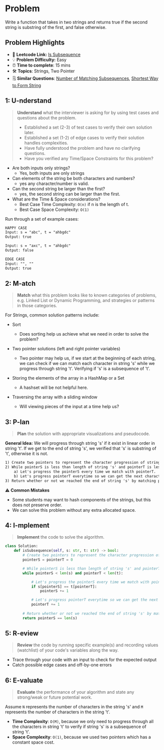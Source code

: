 # Problem

Write a function that takes in two strings and returns true if the second string is substring of the first, and false otherwise.

## Problem Highlights

* 🔗 **Leetcode Link:** [Is Subsequence](https://leetcode.com/problems/is-subsequence/)
* 💡 **Problem Difficulty:** Easy
* ⏰ **Time to complete**: 15 mins
* 🛠️ **Topics**: Strings, Two Pointer
* 🗒️ **Similar Questions**: [Number of Matching Subsequences](https://leetcode.com/problems/number-of-matching-subsequences/), [Shortest Way to Form String](https://leetcode.com/problems/shortest-way-to-form-string/)
    
## 1: U-nderstand
 
> **Understand** what the interviewer is asking for by using test cases and questions about the problem.
> 
> - Established a set (2-3) of test cases to verify their own solution later.
> - Established a set (1-2) of edge cases to verify their solution handles complexities.
> - Have fully understood the problem and have no clarifying questions.
> - Have you verified any Time/Space Constraints for this problem?

- Are both inputs only strings?
    - Yes, both inputs are only strings
- Can elements of the string be both characters and numbers?
    - yes any character/number is valid.
- Can the second string be larger than the first?
    - yes, the second string can be larger than the first.
- What are the Time & Space considerations?
  - Best Case Time Complexity: `O(n)` if n is the length of t. 
  - Best Case Space Complexity: `O(1)`


Run through a set of example cases:

```markdown
HAPPY CASE
Input: s = "abc", t = "ahbgdc"
Output: true

Input: s = "axc", t = "ahbgdc"
Output: false

EDGE CASE
Input: "", ""
Output: true
```   
    
## 2: M-atch

> **Match** what this problem looks like to known categories of problems, e.g. Linked List or Dynamic Programming, and strategies or patterns in those categories.

For Strings, common solution patterns include:

- Sort
    - Does sorting help us achieve what we need in order to solve the problem?

- Two pointer solutions (left and right pointer variables)
    - Two pointer may help us, if we start at the beginning of each string, we can check if we can match each character in string 's' while we progress through string 't'. Verifying if 's' is a subsequence of 't'.

- Storing the elements of the array in a HashMap or a Set
    - A hashset will be not helpful here.

- Traversing the array with a sliding window
    - Will viewing pieces of the input at a time help us?


## 3: P-lan

> **Plan** the solution with appropriate visualizations and pseudocode.

**General Idea:** We will progress through string 's' if it exist in linear order in string 't'. If we get to the end of string 's', we verified that 's' is substring of 't', otherwise it is not. 

```markdown
1) Create two pointers to represent the character progression of string 's' and 't'
2) While pointerS is less than length of string 's' and pointerT is less than length of string 't'
    a) Let's progress the pointerS every time we match with pointerT.
    b) Let's progress pointerT everytime so we can get the next character. 
3) Return whether or not we reached the end of string 's' by matching pointerS to length of string 's'.
```

⚠️ **Common Mistakes**

* Some students may want to hash components of the strings, but this does not preserve order.
* We can solve this problem without any extra allocated space.

## 4: I-mplement

> **Implement** the code to solve the algorithm.

```python
class Solution:
    def isSubsequence(self, s: str, t: str) -> bool:
        # Create two pointers to represent the character progression of string 's' and 't'
        pointerS = pointerT = 0

        # While pointerS is less than length of string 's' and pointerT is less than length of string 't'
        while pointerS < len(s) and pointerT < len(t):

            # Let's progress the pointerS every time we match with pointerT
            if s[pointerS] == t[pointerT]:
                pointerS += 1

            # Let's progress pointerT everytime so we can get the next character
            pointerT += 1
        
        # Return whether or not we reached the end of string 's' by matching pointerS to length of string 's'
        return pointerS == len(s)
```
    
## 5: R-eview

> **Review** the code by running specific example(s) and recording values (watchlist) of your code's variables along the way.

- Trace through your code with an input to check for the expected output
- Catch possible edge cases and off-by-one errors

## 6: E-valuate

> **Evaluate** the performance of your algorithm and state any strong/weak or future potential work.
    
Assume `N` represents the number of characters in the string 's' and `M` represents the number of characters in the string 't'.

* **Time Complexity**: `O(M)`, because we only need to progress through all the characters in string 't' to verify if string 's' is a subsequence of string 't'.
* **Space Complexity**: `O(1)`, because we used two pointers which has a constant space cost. 